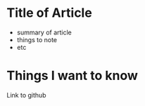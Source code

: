# Title of Article

- summary of article
- things to note
- etc

# Things I want to know

Link to github